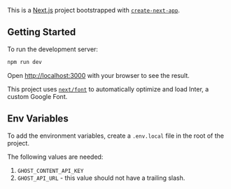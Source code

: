 This is a [Next.js](https://nextjs.org/) project bootstrapped with [`create-next-app`](https://github.com/vercel/next.js/tree/canary/packages/create-next-app).

## Getting Started

To run the development server:

```bash
npm run dev
```

Open [http://localhost:3000](http://localhost:3000) with your browser to see the result.

This project uses [`next/font`](https://nextjs.org/docs/basic-features/font-optimization) to automatically optimize and load Inter, a custom Google Font.

## Env Variables

To add the environment variables, create a `.env.local` file in the root of the project. 

The following values are needed:

1. `GHOST_CONTENT_API_KEY`
2. `GHOST_API_URL` - this value should not have a trailing slash.
